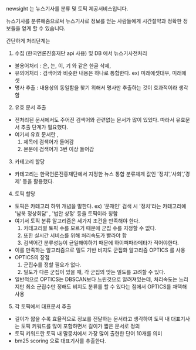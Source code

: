 newsight 는 뉴스기사를 분류 및 토픽 제공서비스입니다.

뉴스기사를 분류해줌으로써 뉴스기사로 정보를 얻는 사람들에게 시간절약과 정확한 정보들을 얻게 할 수 있습니다.

간단하게 처리단계는

1. 수집 (한국언론진흥재단 api 사용) 및 DB 에서 뉴스기사전처리

- 불용어처리 : 은, 는, 이, 기 와 같은 한글  삭제, 
- 유의어처리 : 검색어와 비슷한 내용은 하나로 통합한다. ex) 미래에셋대우, 미래에셋
- 명사 추출 : 내용상의 동일함을 찾기 위해서 명사만 추출하는 것이 효과적이라 생각함

2. 유효 문서 추출

- 전처리된 문서에서도 주어진 검색어와 관련없는 문서가 많이 있었다. 따라서 유효문서 추출 단계가 필요했다.
- 여기서 유효 문서란 , 
  1. 제목에 검색어가 들어감
  2. 본문에 검색어가 3번 이상 들어감 

3. 카테고리 할당

- 카테고리는 한국언론진흥재단에서 지정한 뉴스 통합 분류체계 값인 '정치','사회','경제' 등을 활용했다.

4. 토픽 할당

- 토픽은 카테고리 하위 개념을 말한다. ex) '문재인' 검색 시 '정치'라는 카테고리에 '남북 정상회담' , '법안 상정' 등을 토픽이라 칭함
- 여기서 토픽 분류 알고리즘은 세가지 조건을 만족해야 한다.
  1. 카테고리별 토픽 수를 모르기 때문에 군집 수를 지정할 수 없다.
  2. 또한 실시간 서비스를 위해 처리속도가 빨라야 함
  3. 검색어간 분류성능이 균일해야하기 때문에 하이퍼파라메타가 적어야한다.
- 이를 만족하는 알고리즘으로 밀도 기반 비지도  군집화 알고리즘 OPTICS 를 사용
- OPTICS의 장점
  1. 군집수를 정할 필요가 없다.
  2. 밀도가 다른 군집이 있을 때, 각 군집의 맞는 밀도를 고려할 수 있다.
- 일반적으로 OPTICS는 DBSCAN보다 느린것으로 알려져있는데, 처리속도는 느리지만 최소 군집수만 정해도 비지도 분류를 할 수 있다는 점에서 OPTICS를 채택해 사용

5. 각 토픽에서 대표문서 추출

- 길이가 짧을 수록 효율적으로 정보를 전달하는 문서라고 생각하여 토픽 내 대표기사는 토픽 키워드를 많이 포함하면서 길이가 짧은 문서로 정의
- 토픽 키워드란 토픽 내 말뭉치에서 가장 많이 출현한 단어 10개를 의미
- bm25 scoring 으로 대표기사를 추출한다.